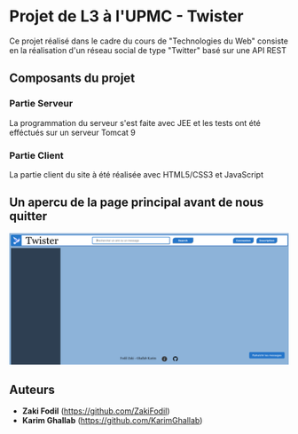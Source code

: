 # Projet de L3 à l'UPMC - Twister

Ce projet réalisé dans le cadre du cours de "Technologies du Web" consiste en la réalisation d'un réseau social de type "Twitter" basé sur une API REST

## Composants du projet
### Partie Serveur

La programmation du serveur s'est faite avec JEE et les tests ont été efféctués sur un serveur Tomcat 9

### Partie Client

La partie client du site à été réalisée avec HTML5/CSS3 et JavaScript

## Un apercu de la page principal avant de nous quitter

![Twister](doc/twister.png)

## Auteurs

* **Zaki Fodil** (https://github.com/ZakiFodil)
* **Karim Ghallab** (https://github.com/KarimGhallab)
